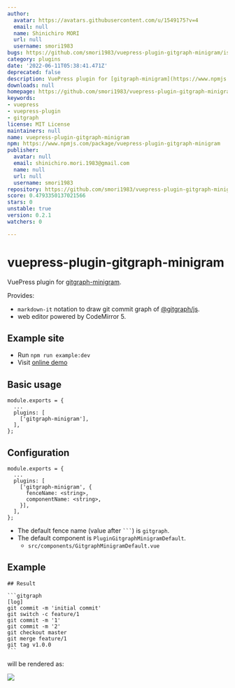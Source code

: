 ```yaml
---
author:
  avatar: https://avatars.githubusercontent.com/u/1549175?v=4
  email: null
  name: Shinichiro MORI
  url: null
  username: smori1983
bugs: https://github.com/smori1983/vuepress-plugin-gitgraph-minigram/issues
category: plugins
date: '2022-06-11T05:38:41.471Z'
deprecated: false
description: VuePress plugin for [gitgraph-minigram](https://www.npmjs.com/package/gitgraph-minigram).
downloads: null
homepage: https://github.com/smori1983/vuepress-plugin-gitgraph-minigram#readme
keywords:
- vuepress
- vuepress-plugin
- gitgraph
license: MIT License
maintainers: null
name: vuepress-plugin-gitgraph-minigram
npm: https://www.npmjs.com/package/vuepress-plugin-gitgraph-minigram
publisher:
  avatar: null
  email: shinichiro.mori.1983@gmail.com
  name: null
  url: null
  username: smori1983
repository: https://github.com/smori1983/vuepress-plugin-gitgraph-minigram
score: 0.4793350137021566
stars: 0
unstable: true
version: 0.2.1
watchers: 0

---
```


# vuepress-plugin-gitgraph-minigram

VuePress plugin for [gitgraph-minigram](https://www.npmjs.com/package/gitgraph-minigram).

Provides:

- `markdown-it` notation to draw git commit graph of [@gitgraph/js](https://www.npmjs.com/package/@gitgraph/js).
- web editor powered by CodeMirror 5.


## Example site

- Run `npm run example:dev`
- Visit [online demo](https://smori1983.github.io/vuepress-plugin-gitgraph-minigram/)


## Basic usage

```
module.exports = {
  ...
  plugins: [
    ['gitgraph-minigram'],
  ],
};
```


## Configuration

```
module.exports = {
  ...
  plugins: [
    ['gitgraph-minigram', {
      fenceName: <string>,
      componentName: <string>,
    }],
  ],
};
```

- The default fence name (value after <code>```</code>) is `gitgraph`.
- The default component is `PluginGitgraphMinigramDefault`.
  - `src/components/GitgraphMinigramDefault.vue`


## Example

````
## Result

```gitgraph
[log]
git commit -m 'initial commit'
git switch -c feature/1
git commit -m '1'
git commit -m '2'
git checkout master
git merge feature/1
git tag v1.0.0
```
````

will be rendered as:

![](https://cdn.jsdelivr.net/gh/smori1983/vuepress-plugin-gitgraph-minigram@master/doc/example01.png)
